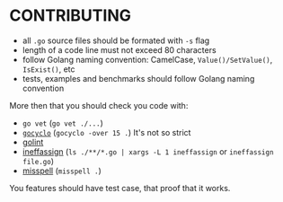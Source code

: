 CONTRIBUTING
============

- all `.go` source files should be formated with `-s` flag
- length of a code line must not exceed 80 characters
- follow Golang naming convention: CamelCase, `Value()/SetValue()`,
  `IsExist()`, etc
- tests, examples and benchmarks should follow Golang naming convention

More then that you should check you code with:

- `go vet` (`go vet ./...`)
- [`gocyclo`](https://github.com/fzipp/gocyclo) (`gocyclo -over 15 .`)
  It's not so strict
- [golint](https://github.com/golang/lint)
- [ineffassign](https://github.com/gordonklaus/ineffassign)
  (`ls ./**/*.go | xargs -L 1 ineffassign` or `ineffassign file.go`)
- [misspell](https://github.com/client9/misspell) (`misspell .`)

You features should have test case, that proof that it works.
